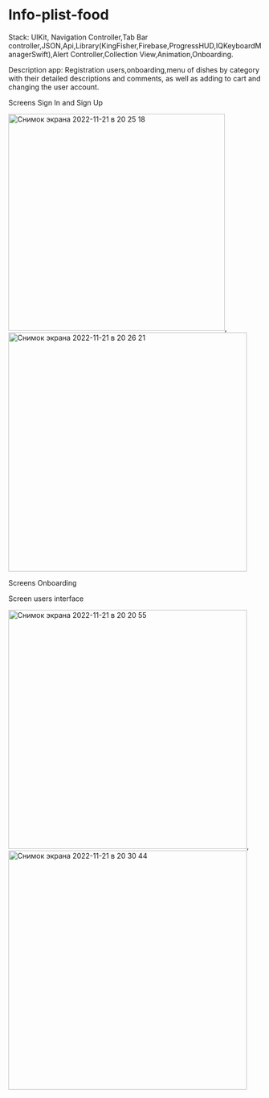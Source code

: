 # Info-plist-food
Stack: UIKit, Navigation Controller,Tab Bar controller,JSON,Api,Library(KingFisher,Firebase,ProgressHUD,IQKeyboardManagerSwift),Alert Controller,Collection View,Animation,Onboarding.

Description app: Registration users,onboarding,menu of dishes by category with their detailed descriptions and comments, as well as adding to cart and changing the user account.

Screens Sign In and Sign Up



<img width="431" alt="Снимок экрана 2022-11-21 в 20 25 18" src="https://user-images.githubusercontent.com/109229621/203122120-ff581606-9585-4462-aee1-123d0d0a2d67.png">,<img width="475" alt="Снимок экрана 2022-11-21 в 20 26 21" src="https://user-images.githubusercontent.com/109229621/203122199-4b8667d4-fe73-4376-b518-d1d2e076e25a.png">






Screens Onboarding










Screen users interface

<img width="475" alt="Снимок экрана 2022-11-21 в 20 20 55" src="https://user-images.githubusercontent.com/109229621/203120041-329095c8-3c6e-492e-85da-996084d71409.png">,
<img width="475" alt="Снимок экрана 2022-11-21 в 20 30 44" src="https://user-images.githubusercontent.com/109229621/203133144-b83642a6-aa89-4b17-a7a8-9536250cb1bc.png">




